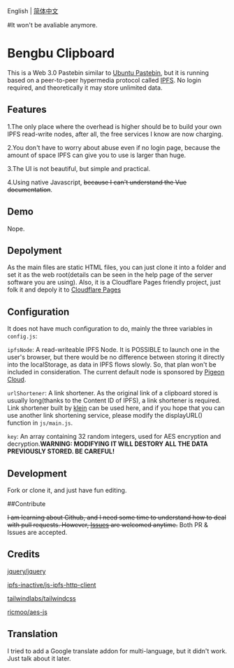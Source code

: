 English | [简体中文](https://github.com/hutianyu2006/clipboard/blob/main/README-zh-CN.md)

#It won't be avaliable anymore.

# Bengbu Clipboard

  This is a Web 3.0 Pastebin similar to [Ubuntu Pastebin](https://pastebin.ubuntu.com/), but it is running based on a peer-to-peer hypermedia protocol called [IPFS](https://ipfs.tech/). No login required, and theoretically it may store unlimited data.

  ## Features

  1.The only place where the overhead is higher should be to build your own IPFS read-write nodes, after all, the free services I know are now charging.

  2.You don't have to worry about abuse even if no login page, because the amount of space IPFS can give you to use is larger than huge.

  3.The UI is not beautiful, but simple and practical.

  4.Using native Javascript, ~~because I can't understand the Vue documentation~~.

  ## Demo

  Nope.

  ## Depolyment

  As the main files are static HTML files, you can just clone it into a folder and set it as the web root(details can be seen in the help page of the server software you are using). Also, it is a Cloudflare Pages friendly project, just folk it and depoly it to [Cloudflare Pages](https://pages.cloudflare.com/)

  ## Configuration

  It does not have much configuration to do, mainly the three variables in `config.js`:

  `ipfsNode`: A read-writeable IPFS Node. It is POSSIBLE to launch one in the user's browser, but there would be no difference between storing it directly into the localStorage, as data in IPFS flows slowly. So,  that plan won't be included in consideration. The current default node is sponsored by [Pigeon Cloud](https://fast.pigeon.sbs/).

  `urlShortener`: A link shortener. As the original link of a clipboard stored is usually long(thanks to the Content ID of IPFS), a link shortener is required. Link shortener built by [klein](https://github.com/kamaln7/klein) can be used here, and if you hope that you can use another link shortening service, please modify the displayURL() function in `js/main.js`.

  `key`: An array containing 32 random integers, used for AES encryption and decryption.**WARNING: MODIFYING IT WILL DESTORY ALL THE DATA PREVIOUSLY STORED. BE CAREFUL!**

  ## Development

  Fork or clone it, and just have fun editing.

  ##Contribute

  ~~I am learning about Github, and I need some time to understand how to deal with pull requests. However, [Issues](https://github.com/hutianyu2006/clipboard/issues) are welcomed anytime.~~ Both PR & Issues are accepted.

  ## Credits

  [jquery/jquery](https://github.com/jquery/jquery)

  [ipfs-inactive/js-ipfs-http-client](https://github.com/ipfs-inactive/js-ipfs-http-client)

  [tailwindlabs/tailwindcss](https://github.com/tailwindlabs/tailwindcss)

  [ricmoo/aes-js](https://github.com/ricmoo/aes-js)

  ## Translation

  I tried to add a Google translate addon for multi-language, but it didn't work. Just talk about it later.
